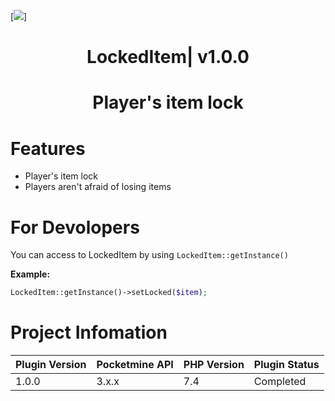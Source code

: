 [![](https://poggit.pmmp.io/shield.state/LockedItem)]
<div align="center">
<h1>LockedItem| v1.0.0<h1>
<p>Player's item lock</p>
</div>

# Features
- Player's item lock
- Players aren't afraid of losing items

# For Devolopers
You can access to LockedItem by using ```LockedItem::getInstance()```

**Example:**
```php
LockedItem::getInstance()->setLocked($item);
```
# Project Infomation

| Plugin Version | Pocketmine API | PHP Version | Plugin Status |
|---|---|---|---|
| 1.0.0 | 3.x.x | 7.4 | Completed |
 
